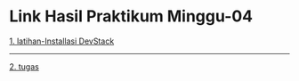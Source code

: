 
# Link Hasil Praktikum Minggu-04

[1. latihan-Installasi DevStack](latihan.md)

---

[2. tugas](tugas-minggu-03.md)
